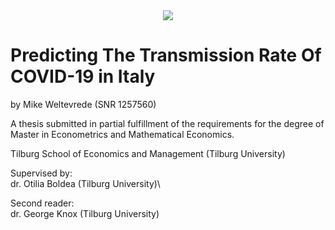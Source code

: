 <div style="text-align:center"><img src="https://armacad.info/images/organizations/769/logo_62e2336c08302f44.png" /></div>

# Predicting The Transmission Rate Of COVID-19 in Italy

by Mike Weltevrede (SNR 1257560)

A thesis submitted in partial fulfillment of the requirements for the degree of Master in Econometrics and Mathematical Economics.

Tilburg School of Economics and Management (Tilburg University)

Supervised by:\
dr. Otilia Boldea (Tilburg University)\

Second reader:\
dr. George Knox (Tilburg University)


